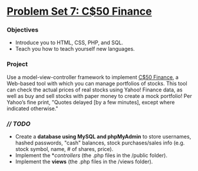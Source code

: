 # [Problem Set 7: C$50 Finance](http://cdn.cs50.net/2016/x/psets/7/pset7/pset7.html)

### Objectives
- Introduce you to HTML, CSS, PHP, and SQL.
- Teach you how to teach yourself new languages.

### Project
Use a model-view-controller framework to implement [C$50 Finance](https://finance.cs50.net/), 
a Web-based tool with which you can manage portfolios of stocks. This tool can check the actual 
prices of real stocks using Yahoo! Finance data, as well as buy and sell stocks with paper money 
to create a mock portfolio! Per Yahoo’s fine print, "Quotes delayed [by a few minutes], except 
where indicated otherwise."

### *// TODO*
- Create a **database using MySQL and phpMyAdmin** to store usernames, hashed passwords, "cash" balances, stock purchases/sales info (e.g. stock symbol, name, # of shares, price).
- Implement the **controllers* (the .php files in the /public folder).
- Implement the **views** (the .php files in the /views folder).
